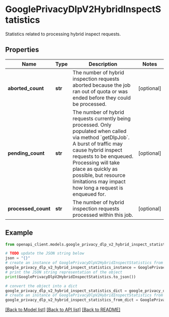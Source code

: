 # GooglePrivacyDlpV2HybridInspectStatistics

Statistics related to processing hybrid inspect requests.

## Properties

Name | Type | Description | Notes
------------ | ------------- | ------------- | -------------
**aborted_count** | **str** | The number of hybrid inspection requests aborted because the job ran out of quota or was ended before they could be processed. | [optional] 
**pending_count** | **str** | The number of hybrid requests currently being processed. Only populated when called via method &#x60;getDlpJob&#x60;. A burst of traffic may cause hybrid inspect requests to be enqueued. Processing will take place as quickly as possible, but resource limitations may impact how long a request is enqueued for. | [optional] 
**processed_count** | **str** | The number of hybrid inspection requests processed within this job. | [optional] 

## Example

```python
from openapi_client.models.google_privacy_dlp_v2_hybrid_inspect_statistics import GooglePrivacyDlpV2HybridInspectStatistics

# TODO update the JSON string below
json = "{}"
# create an instance of GooglePrivacyDlpV2HybridInspectStatistics from a JSON string
google_privacy_dlp_v2_hybrid_inspect_statistics_instance = GooglePrivacyDlpV2HybridInspectStatistics.from_json(json)
# print the JSON string representation of the object
print(GooglePrivacyDlpV2HybridInspectStatistics.to_json())

# convert the object into a dict
google_privacy_dlp_v2_hybrid_inspect_statistics_dict = google_privacy_dlp_v2_hybrid_inspect_statistics_instance.to_dict()
# create an instance of GooglePrivacyDlpV2HybridInspectStatistics from a dict
google_privacy_dlp_v2_hybrid_inspect_statistics_from_dict = GooglePrivacyDlpV2HybridInspectStatistics.from_dict(google_privacy_dlp_v2_hybrid_inspect_statistics_dict)
```
[[Back to Model list]](../README.md#documentation-for-models) [[Back to API list]](../README.md#documentation-for-api-endpoints) [[Back to README]](../README.md)


